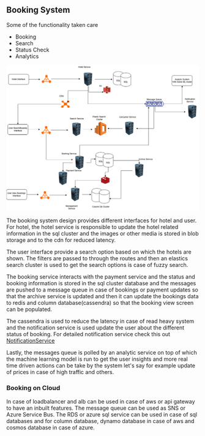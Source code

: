 ## Booking System

Some of the functionality taken care

- Booking
- Search
- Status Check
- Analytics

![booking](../assets/booking.png)

The booking system design provides different interfaces for hotel and user.
For hotel, the hotel service is responsible to update the hotel related information in the sql cluster and the images or other media is stored in blob storage and to the cdn for reduced latency.

The user interface provide a search option based on which the hotels are shown. The filters are passed to through the routes and then an elastics search cluster is used to get the search options is case of fuzzy search.

The booking service interacts with the payment service and the status and booking information is stored in the sql cluster database and the messages are pushed to a message queue in case of bookings or payment updates so that the archive service is updated and then it can update the bookings data to redis and column database(cassendra) so that the booking view screen can be populated.

The cassendra is used to reduce the latency in case of read heavy system and the notification service is used update the user about the different status of booking. For detailed notification service check this out [NotificationService](../hld/notification.md)

Lastly, the messages queue is polled by an analytic service on top of which the machine learning model is run to get the user insights and more real time driven actions can be take by the system let's say for example update of prices in case of high traffic and others.

### Booking on Cloud
In case of loadbalancer and alb can be used in case of aws or api gateway to have an inbuilt features. The message queue can be used as SNS or Azure Service Bus. The RDS or azure sql service can be used in case of sql databases and for column database, dynamo database in case of aws and cosmos database in case of azure.